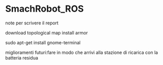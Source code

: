 # SmachRobot_ROS

note per scrivere il report

download topological map
install armor




sudo apt-get install gnome-terminal

miglioramenti futuri:fare in modo che arrivi alla stazione di ricarica con la batteria residua
